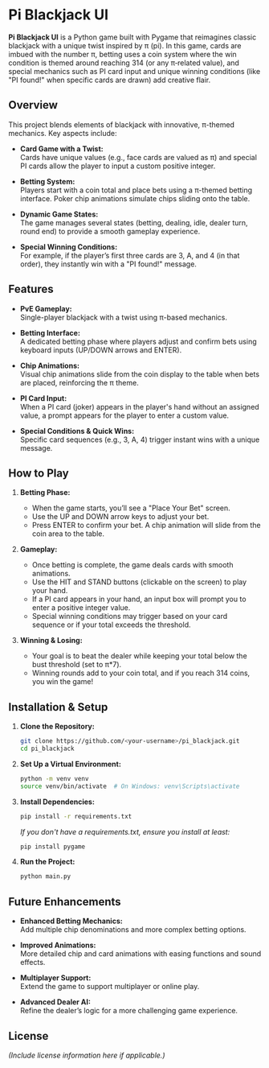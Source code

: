 
# Pi Blackjack UI

**Pi Blackjack UI** is a Python game built with Pygame that reimagines classic blackjack with a unique twist inspired by π (pi). In this game, cards are imbued with the number π, betting uses a coin system where the win condition is themed around reaching 314 (or any π‑related value), and special mechanics such as PI card input and unique winning conditions (like "PI found!" when specific cards are drawn) add creative flair.

## Overview

This project blends elements of blackjack with innovative, π-themed mechanics. Key aspects include:

- **Card Game with a Twist:**  
  Cards have unique values (e.g., face cards are valued as π) and special PI cards allow the player to input a custom positive integer.

- **Betting System:**  
  Players start with a coin total and place bets using a π-themed betting interface. Poker chip animations simulate chips sliding onto the table.

- **Dynamic Game States:**  
  The game manages several states (betting, dealing, idle, dealer turn, round end) to provide a smooth gameplay experience.

- **Special Winning Conditions:**  
  For example, if the player’s first three cards are 3, A, and 4 (in that order), they instantly win with a "PI found!" message.

## Features

- **PvE Gameplay:**  
  Single-player blackjack with a twist using π-based mechanics.

- **Betting Interface:**  
  A dedicated betting phase where players adjust and confirm bets using keyboard inputs (UP/DOWN arrows and ENTER).

- **Chip Animations:**  
  Visual chip animations slide from the coin display to the table when bets are placed, reinforcing the π theme.

- **PI Card Input:**  
  When a PI card (joker) appears in the player's hand without an assigned value, a prompt appears for the player to enter a custom value.

- **Special Conditions & Quick Wins:**  
  Specific card sequences (e.g., 3, A, 4) trigger instant wins with a unique message.

## How to Play

1. **Betting Phase:**  
   - When the game starts, you’ll see a "Place Your Bet" screen.  
   - Use the UP and DOWN arrow keys to adjust your bet.  
   - Press ENTER to confirm your bet. A chip animation will slide from the coin area to the table.

2. **Gameplay:**  
   - Once betting is complete, the game deals cards with smooth animations.  
   - Use the HIT and STAND buttons (clickable on the screen) to play your hand.
   - If a PI card appears in your hand, an input box will prompt you to enter a positive integer value.
   - Special winning conditions may trigger based on your card sequence or if your total exceeds the threshold.

3. **Winning & Losing:**  
   - Your goal is to beat the dealer while keeping your total below the bust threshold (set to π*7).  
   - Winning rounds add to your coin total, and if you reach 314 coins, you win the game!

## Installation & Setup

1. **Clone the Repository:**

   ```bash
   git clone https://github.com/<your-username>/pi_blackjack.git
   cd pi_blackjack
   ```

2. **Set Up a Virtual Environment:**

   ```bash
   python -m venv venv
   source venv/bin/activate  # On Windows: venv\Scripts\activate
   ```

3. **Install Dependencies:**

   ```bash
   pip install -r requirements.txt
   ```

   *If you don't have a requirements.txt, ensure you install at least:*

   ```bash
   pip install pygame
   ```

4. **Run the Project:**

   ```bash
   python main.py
   ```

## Future Enhancements

- **Enhanced Betting Mechanics:**  
  Add multiple chip denominations and more complex betting options.

- **Improved Animations:**  
  More detailed chip and card animations with easing functions and sound effects.

- **Multiplayer Support:**  
  Extend the game to support multiplayer or online play.

- **Advanced Dealer AI:**  
  Refine the dealer’s logic for a more challenging game experience.

## License

*(Include license information here if applicable.)*
